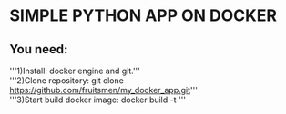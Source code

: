 # SIMPLE PYTHON APP ON DOCKER

## You need:  
'''1)Install: docker engine and git.'''  
'''2)Clone repository: git clone https://github.com/fruitsmen/my_docker_app.git'''  
'''3)Start build docker image: docker build -t <project name> <where is the locally clonned app>'''  
